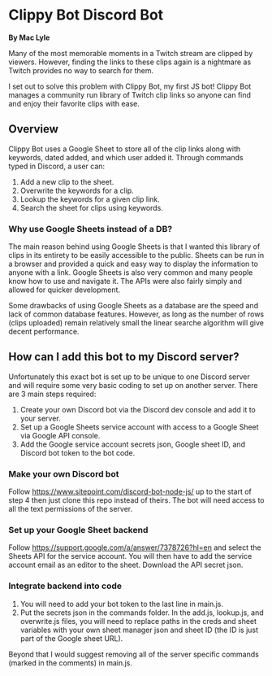 # Clippy Bot Discord Bot
**By Mac Lyle**

Many of the most memorable moments in a Twitch stream are clipped by viewers. However, finding the links to these clips again is a nightmare as Twitch provides no way to search for them.

I set out to solve this problem with Clippy Bot, my first JS bot! Clippy Bot manages a community run library of Twitch clip links so anyone can find and enjoy their favorite clips with ease.

## Overview
Clippy Bot uses a Google Sheet to store all of the clip links along with keywords, dated added, and which user added it. Through commands typed in Discord, a user can:
1. Add a new clip to the sheet.
2. Overwrite the keywords for a clip.
3. Lookup the keywords for a given clip link.
4. Search the sheet for clips using keywords.

### Why use Google Sheets instead of a DB?
The main reason behind using Google Sheets is that I wanted this library of clips in its entirety to be easily accessible to the public. Sheets can be run in a browser and provided a quick and easy way to display the information to anyone with a link. Google Sheets is also very common and many people know how to use and navigate it. The APIs were also fairly simply and allowed for quicker development. 

Some drawbacks of using Google Sheets as a database are the speed and lack of common database features. However, as long as the number of rows (clips uploaded) remain relatively small the linear searche algorithm will give decent performance. 

## How can I add this bot to my Discord server?
Unfortunately this exact bot is set up to be unique to one Discord server and will require some very basic coding to set up on another server. There are 3 main steps required: 
1. Create your own Discord bot via the Discord dev console and add it to your server.
2. Set up a Google Sheets service account with access to a Google Sheet via Google API console.
3. Add the Google service account secrets json, Google sheet ID, and Discord bot token to the bot code. 

### Make your own Discord bot
Follow https://www.sitepoint.com/discord-bot-node-js/ up to the start of step 4 then just clone this repo instead of theirs. The bot will need access to all the text permissions of the server.

### Set up your Google Sheet backend
Follow https://support.google.com/a/answer/7378726?hl=en and select the Sheets API for the service account. You will then have to add the service account email as an editor to the sheet. Download the API secret json.

### Integrate backend into code
1. You will need to add your bot token to the last line in main.js.
2. Put the secrets json in the commands folder. In the add.js, lookup.js, and overwrite.js files, you will need to replace paths in the creds and sheet variables with your own sheet manager json and sheet ID (the ID is just part of the Google sheet URL).

Beyond that I would suggest removing all of the server specific commands (marked in the comments) in main.js.

